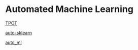 # Automated Machine Learning

[TPOT](https://github.com/EpistasisLab/tpot)

[auto-sklearn](https://github.com/automl/auto-sklearn)

[auto\_ml](https://github.com/ClimbsRocks/auto_ml)

